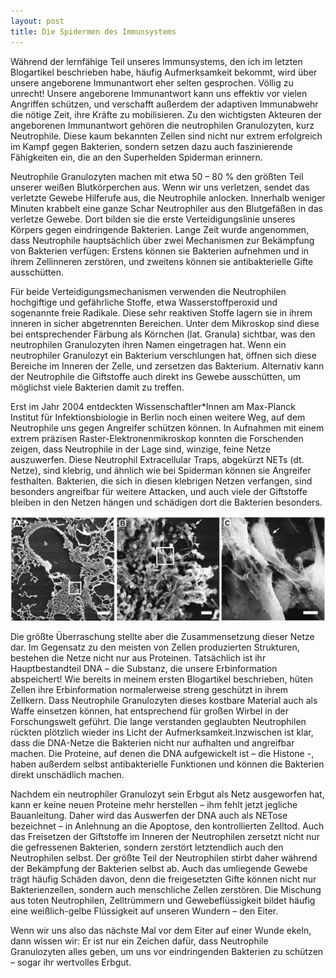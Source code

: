 ```yaml
---
layout: post
title: Die Spidermen des Immunsystems
---
```


Während der lernfähige Teil unseres Immunsystems, den ich im letzten Blogartikel beschrieben habe, häufig Aufmerksamkeit bekommt, wird über unsere angeborene Immunantwort eher selten gesprochen. Völlig zu unrecht! Unsere angeborene Immunantwort kann uns effektiv vor vielen Angriffen schützen, und verschafft außerdem der adaptiven Immunabwehr die nötige Zeit, ihre Kräfte zu mobilisieren. Zu den wichtigsten Akteuren der angeborenen Immunantwort gehören die neutrophilen Granulozyten, kurz Neutrophile. Diese kaum bekannten Zellen sind nicht nur extrem erfolgreich im Kampf gegen Bakterien, sondern setzen dazu auch faszinierende Fähigkeiten ein, die an den Superhelden Spiderman erinnern.  




Neutrophile Granulozyten machen mit etwa 50 – 80 % den größten Teil unserer weißen Blutkörperchen aus. Wenn wir uns verletzen, sendet das verletzte Gewebe Hilferufe aus, die Neutrophile anlocken. Innerhalb weniger Minuten krabbelt eine ganze Schar Neutrophiler aus den Blutgefäßen in das verletze Gewebe. Dort bilden sie die erste Verteidigungslinie unseres Körpers gegen eindringende Bakterien. Lange Zeit wurde angenommen, dass Neutrophile hauptsächlich über zwei Mechanismen zur Bekämpfung von Bakterien verfügen: Erstens können sie Bakterien aufnehmen und in ihrem Zellinneren zerstören, und zweitens können sie antibakterielle Gifte ausschütten. 

Für beide Verteidigungsmechanismen verwenden die Neutrophilen hochgiftige und gefährliche  Stoffe, etwa Wasserstoffperoxid und sogenannte freie Radikale. Diese sehr reaktiven Stoffe lagern sie in ihrem inneren in sicher abgetrennten Bereichen. Unter dem Mikroskop sind diese bei entsprechender Färbung als Körnchen (lat. Granula) sichtbar, was den neutrophilen Granulozyten ihren Namen eingetragen hat. Wenn ein neutrophiler Granulozyt ein Bakterium verschlungen hat, öffnen sich diese Bereiche im Inneren der Zelle, und zersetzen das Bakterium. Alternativ kann der Neutrophile die Giftstoffe auch direkt ins Gewebe ausschütten, um möglichst viele Bakterien damit zu treffen. 

Erst im Jahr 2004 entdeckten Wissenschaftler*Innen am Max-Planck Institut für Infektionsbiologie in Berlin noch einen weitere Weg, auf dem Neutrophile uns gegen Angreifer schützen können. In Aufnahmen mit einem extrem präzisen Raster-Elektronenmikroskop konnten die Forschenden zeigen, dass Neutrophile in der Lage sind, winzige, feine Netze auszuwerfen. Diese Neutrophil Extracellular Traps, abgekürzt NETs (dt. Netze), sind klebrig, und ähnlich wie bei Spiderman können sie Angreifer festhalten. Bakterien, die sich in diesen klebrigen Netzen verfangen, sind besonders angreifbar für weitere Attacken, und auch viele der Giftstoffe bleiben in den Netzen hängen und schädigen dort die Bakterien besonders.  

![image](/images/NET.jpg)

Die größte Überraschung stellte aber die Zusammensetzung dieser Netze dar. Im Gegensatz zu den meisten von Zellen produzierten Strukturen, bestehen die Netze nicht nur aus Proteinen. Tatsächlich ist ihr Hauptbestandteil DNA – die Substanz, die unsere Erbinformation abspeichert! Wie bereits in meinem ersten Blogartikel beschrieben, hüten Zellen ihre Erbinformation normalerweise streng geschützt in ihrem Zellkern. Dass Neutrophile Granulozyten dieses kostbare Material auch als Waffe einsetzen können, hat entsprechend für großen Wirbel in der Forschungswelt geführt. Die lange verstanden geglaubten Neutrophilen rückten plötzlich wieder ins Licht der Aufmerksamkeit.Inzwischen ist klar, dass die DNA-Netze die Bakterien nicht nur aufhalten und angreifbar machen. Die Proteine, auf denen die DNA aufgewickelt ist – die Histone -, haben außerdem selbst antibakterielle Funktionen und können die Bakterien direkt unschädlich machen. 

Nachdem ein neutrophiler Granulozyt sein Erbgut als Netz ausgeworfen hat, kann er keine neuen Proteine mehr herstellen – ihm fehlt jetzt jegliche Bauanleitung. Daher wird das Auswerfen der DNA auch als NETose bezeichnet – in Anlehnung an die Apoptose, den kontrollierten Zelltod. Auch das Freisetzen der Giftstoffe im Inneren der Neutrophilen zersetzt nicht nur die gefressenen Bakterien, sondern zerstört letztendlich auch den Neutrophilen selbst. Der größte Teil der Neutrophilen stirbt daher während der Bekämpfung der Bakterien selbst ab. Auch das umliegende Gewebe trägt häufig Schäden davon, denn die freigesetzten Gifte können nicht nur Bakterienzellen, sondern auch menschliche Zellen zerstören. Die Mischung aus toten Neutrophilen, Zelltrümmern und Gewebeflüssigkeit bildet häufig eine weißlich-gelbe Flüssigkeit auf unseren Wundern – den Eiter.

Wenn wir uns also das nächste Mal vor dem Eiter auf einer Wunde ekeln, dann wissen wir: Er ist nur ein Zeichen dafür, dass Neutrophile Granulozyten alles geben, um uns vor eindringenden Bakterien zu schützen – sogar ihr wertvolles Erbgut.  
